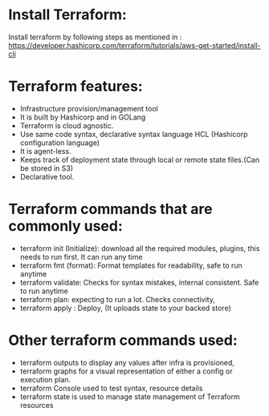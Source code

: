 
# Install Terraform: 

Install terraform by following steps as mentioned in : https://developer.hashicorp.com/terraform/tutorials/aws-get-started/install-cli

# Terraform features:

* Infrastructure provision/management tool
* It is built by Hashicorp and in GOLang
* Terraform is cloud agnostic.
* Use same code syntax, declarative syntax language HCL (Hashicorp configuration language)
* It is agent-less.
* Keeps track of deployment state through local or remote state files.(Can be stored in S3)
* Declarative tool.


# Terraform commands that are commonly used:

* terraform init (Initialize): download all the required modules, plugins, this needs to run first. It can run any time
* terraform fmt (format): Format templates for readability, safe to run anytime
* terraform validate: Checks for syntax mistakes, internal consistent. Safe to run anytime
* terraform plan: expecting to run a lot. Checks connectivity, 
* terraform apply : Deploy, (It uploads state to your backed store)

# Other terraform commands used:

* terraform outputs to display any values after infra is provisioned,
* terraform graphs for a visual representation of either a config or execution plan.
* terraform Console used to test syntax, resource details
* terraform state is used to manage state management of Terraform resources


